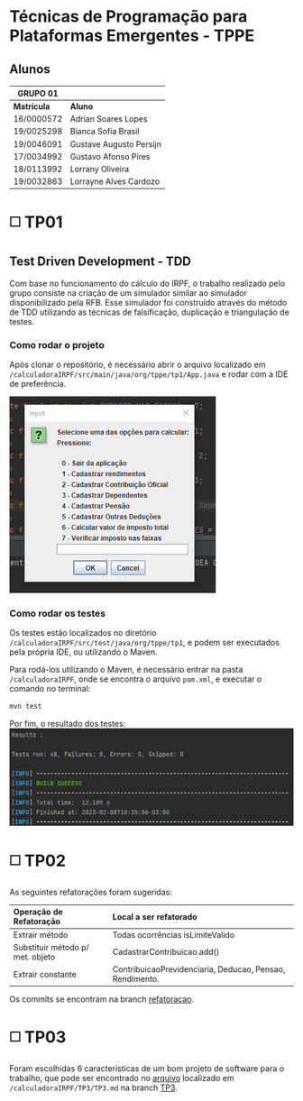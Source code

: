 # Técnicas de Programação para Plataformas Emergentes - TPPE

## Alunos
|GRUPO 01| |
| - | - |
|**Matrícula** | **Aluno** |
| 16/0000572  | Adrian Soares Lopes |
| 19/0025298  | Bianca Sofia Brasil |
| 19/0046091  | Gustave Augusto Persijn |
| 17/0034992  | Gustavo Afonso Pires |
| 18/0113992  | Lorrany Oliveira |
| 19/0032863  | Lorrayne Alves Cardozo |


# ◻️ TP01
## Test Driven Development - TDD
Com base no funcionamento do cálculo do IRPF, o trabalho realizado pelo grupo consiste na criação de um simulador similar ao simulador disponibilizado pela RFB. Esse simulador foi construído através do método de TDD utilizando as técnicas de falsificação, duplicação e triangulação de testes.

### Como rodar o projeto
Após clonar o repositório, é necessário abrir o arquivo localizado em `/calculadoraIRPF/src/main/java/org/tppe/tp1/App.java` e rodar com a IDE de preferência.

![](./calculadoraIRPF/img/app.png)

### Como rodar os testes
Os testes estão localizados no diretório `/calculadoraIRPF/src/test/java/org/tppe/tp1`, e podem ser executados pela própria IDE, ou utilizando o Maven.

Para rodá-los utilizando o Maven, é necessário entrar na pasta `/calculadoraIRPF`, onde se encontra o arquivo `pom.xml`, e executar o comando no terminal:
```bash
mvn test
```

Por fim, o resultado dos testes:
![](./calculadoraIRPF/img/testes.png)

# ◻️ TP02

As seguintes refatorações foram sugeridas:

|   **Operação de Refatoração**  |   **Local a ser refatorado**  |
|:-------------------------------|:------------------------------|
| Extrair método                 |Todas ocorrências isLimiteValido|
|Substituir método p/ met. objeto|CadastrarContribuicao.add()    |
| Extrair constante              |ContribuicaoPrevidenciaria, Deducao, Pensao, Rendimento.|


Os commits se encontram na branch [refatoracao](https://github.com/TrabalhosTecProg/Trabalho-TDD/tree/refatoracao/calculadoraIRPF).


# ◻️ TP03

Foram escolhidas 6 características de um bom projeto de software para o trabalho, que pode ser encontrado no [arquivo](https://github.com/TrabalhosTecProg/Trabalho-TDD/blob/TP3/calculadoraIRPF/TP3/TP3.md) localizado em `/calculadoraIRPF/TP3/TP3.md` na branch [TP3](https://github.com/TrabalhosTecProg/Trabalho-TDD/blob/TP3/calculadoraIRPF/TP3).